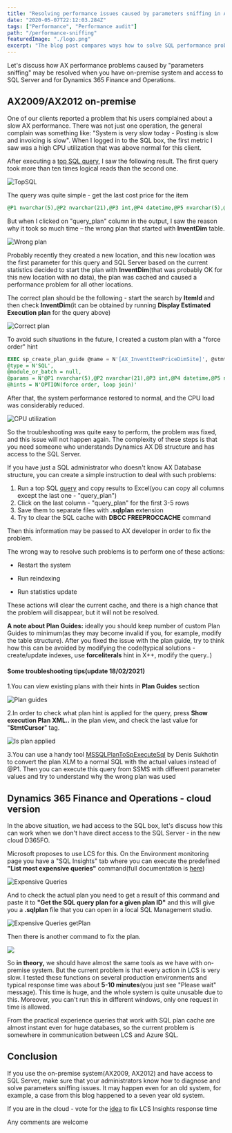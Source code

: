```yaml
---
title: "Resolving performance issues caused by parameters sniffing in AX2012 and D365FO"
date: "2020-05-07T22:12:03.284Z"
tags: ["Performance", "Performance audit"]
path: "/performance-sniffing"
featuredImage: "./logo.png"
excerpt: "The blog post compares ways how to solve SQL performance problems caused by parameters sniffing for AX2009/AX2012 and cloud version Dynamics 365 for Finance and Operations"
---
```


Let's discuss how AX performance problems caused by "parameters sniffing" may be resolved when you have on-premise system and access to SQL Server and for Dynamics 365 Finance and Operations.

## AX2009/AX2012 on-premise

One of our clients reported a problem that his users complained about a slow AX performance. There was not just one operation, the general complain was something like: "System is very slow today - Posting is slow and invoicing is slow". When I logged in to the SQL box, the first metric I saw was a high CPU utilization that was above normal for this client.  

After executing a [top SQL query](https://github.com/TrudAX/TRUDScripts/blob/master/Performance/AX%20Technical%20Audit.md#get-top-sql), I saw the following result. The first query took more than ten times logical reads than the second one.

![TopSQL](TOPSql.png)

The query was quite simple - get the last cost price for the item

```sql
@P1 nvarchar(5),@P2 nvarchar(21),@P3 int,@P4 datetime,@P5 nvarchar(5),@P6 nvarchar(11))SELECT A.ITEMID,A.VERSIONID,A.PRICETYPE,A.INVENTDIMID,A.MARKUP,A.PRICEUNIT,A.PRICE,A.PRICECALCID,A.UNITID,A.PRICEALLOCATEMARKUP,A.PRICEQTY,A.STDCOSTTRANSDATE,A.STDCOSTVOUCHER,A.COSTINGTYPE,A.ACTIVATIONDATE,A.MCSPMFBATCHSIZE,A.CREATEDDATETIME,A.RECVERSION,A.RECID FROM INVENTITEMPRICE A WHERE ((A.DATAAREAID=@P1) AND (((A.ITEMID=@P2) AND (A.PRICETYPE=@P3)) AND (A.ACTIVATIONDATE>@P4))) AND EXISTS (SELECT 'x' FROM INVENTDIM B WHERE ((B.DATAAREAID=@P5) AND ((B.INVENTDIMID=A.INVENTDIMID) AND (B.INVENTSITEID=@P6)))) ORDER BY A.DATAAREAID,A.ACTIVATIONDATE,A.CREATEDDATETIME DESC
```

But when I clicked on "query_plan" column in the output, I saw the reason why it took so much time – the wrong plan that started with **InventDim** table.

![Wrong plan](WrongPlan.png)

Probably recently they created a new location, and this new location was the first parameter for this query and SQL Server based on the current statistics decided to start the plan with **InventDim**(that was probably OK for this new location with no data), the plan was cached and caused a performance problem for all other locations.

The correct plan should be the following - start the search by **ItemId** and then check **InventDim**(it can be obtained by running **Display Estimated Execution plan** for the query above)

![Correct plan](GoodPlan.png)

To avoid such situations in the future, I created a custom plan with a "force order" hint

```SQL
EXEC sp_create_plan_guide @name = N'[AX_InventItemPriceDimSite]', @stmt = N'SELECT A.ITEMID,A.VERSIONID,A.PRICETYPE,A.INVENTDIMID,A.MARKUP,A.PRICEUNIT,A.PRICE,A.PRICECALCID,A.UNITID,A.PRICEALLOCATEMARKUP,A.PRICEQTY,A.STDCOSTTRANSDATE,A.STDCOSTVOUCHER,A.COSTINGTYPE,A.ACTIVATIONDATE,A.MCSPMFBATCHSIZE,A.CREATEDDATETIME,A.RECVERSION,A.RECID FROM INVENTITEMPRICE A WHERE ((A.DATAAREAID=@P1) AND (((A.ITEMID=@P2) AND (A.PRICETYPE=@P3)) AND (A.ACTIVATIONDATE>@P4))) AND EXISTS (SELECT ''x'' FROM INVENTDIM B WHERE ((B.DATAAREAID=@P5) AND ((B.INVENTDIMID=A.INVENTDIMID) AND (B.INVENTSITEID=@P6)))) ORDER BY A.DATAAREAID,A.ACTIVATIONDATE,A.CREATEDDATETIME DESC',
@type = N'SQL',
@module_or_batch = null,
@params = N'@P1 nvarchar(5),@P2 nvarchar(21),@P3 int,@P4 datetime,@P5 nvarchar(5),@P6 nvarchar(11)',
@hints = N'OPTION(force order, loop join)'
```

After that, the system performance restored to normal, and the CPU load was considerably reduced.

![CPU utilization](CPUResults.png)

So the troubleshooting was quite easy to perform, the problem was fixed, and this issue will not happen again. The complexity of these steps is that you need someone who understands Dynamics AX DB structure and has access to the SQL Server.

If you have just a SQL administrator who doesn't know AX Database structure, you can create a simple instruction to deal with such problems:  

1. Run a top SQL [query](https://github.com/TrudAX/TRUDScripts/blob/master/Performance/AX%20Technical%20Audit.md#get-top-sql) and copy results to Excel(you can copy all columns except the last one - "query_plan")
2. Click on the last column - "query_plan" for the first 3-5 rows
3. Save them to separate files with  **.sqlplan** extension
4. Try to clear the SQL cache with **DBCC FREEPROCCACHE** command

Then this information may be passed to AX developer in order to fix the problem.

The wrong way to resolve such problems is to perform one of these actions:

- Restart the system

- Run reindexing

- Run statistics update

These actions will clear the current cache, and there is a high chance that the problem will disappear, but it will not be resolved.

**A note about Plan Guides:** ideally you should keep number of custom Plan Guides to minimum(as they may become invalid if you, for example, modify the table structure). After you fixed the issue with the plan guide, try to think how this can be avoided by modifying the code(typical solutions - create/update indexes, use **forceliterals** hint in X++, modify the query..)

####  Some troubleshooting tips(update 18/02/2021) 

1.You can view existing plans with their hints in **Plan Guides** section

![Plan guides](PlanGuidesInDB.png)

2.In order to check what plan hint is applied for the query, press **Show execution Plan XML..** in the plan view, and check the last value for "**StmtCursor**" tag.

![Is plan applied](IsPlanApplied.png)

3.You can use a handy tool [MSSQLPlanToSpExecuteSql](https://github.com/denissukhotin/MSSQLPlanToSpExecuteSql) by Denis Sukhotin to convert the plan XLM to a normal SQL with the actual values instead of @P1. Then you can execute this query from SSMS with different parameter values and try to understand why the wrong plan was used

## Dynamics 365 Finance and Operations - cloud version

In the above situation, we had access to the SQL box, let's discuss how this can work when we don't have direct access to the SQL Server - in the new cloud D365FO.

Microsoft proposes to use LCS for this. On the Environment monitoring page you have a "SQL Insights" tab where you can execute the predefined **"List most expensive queries"** command(full documentation is [here](https://docs.microsoft.com/en-us/dynamics365/fin-ops-core/dev-itpro/lifecycle-services/performancetroubleshooting))

![Expensive Queries](ExpensiveQueries.png)

And to check the actual plan you need to get a result of this command and paste it to **"Get the SQL query plan for a given plan ID"** and this will give you a **.sqlplan** file that you can open in a local SQL Management studio.

![Expensive Queries getPlan](ExpensiveQueries_getPlan.png)

Then there is another command to fix the plan.

![](PlanGuideAction.png)

So **in theory,** we should have almost the same tools as we have with on-premise system. But the current problem is that every action in LCS is very slow. I tested these functions on several production environments and typical response time was about **5-10 minutes**(you just see "Please wait" message). This time is huge, and the whole system is quite unusable due to this. Moreover, you can't run this in different windows, only one request in time is allowed.

From the practical experience queries that work with SQL plan cache are almost instant even for huge databases, so the current problem is somewhere in communication between LCS and Azure SQL.

## Conclusion

If you use the on-premise system(AX2009, AX2012) and have access to SQL Server, make sure that your administrators know how to diagnose and solve parameters sniffing issues. It may happen even for an old system, for example, a case from this blog happened to a seven year old system.

If you are in the cloud - vote for the [idea](https://experience.dynamics.com/ideas/idea/?ideaid=2a4ab902-5690-ea11-99e5-0003ff68aebe) to fix LCS Insights response time

Any comments are welcome
